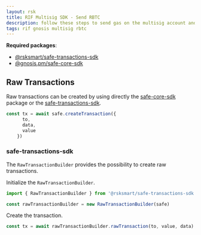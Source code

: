 ```yaml
---
layout: rsk
title: RIF Multisig SDK - Send RBTC
description: follow these steps to send gas on the multisig account and to create raw transactions
tags: rif gnosis multisig rbtc
---
```


**Required packages**:
- [@rsksmart/safe-transactions-sdk](https://github.com/rsksmart/safe-transactions-sdk)
- [@gnosis.pm/safe-core-sdk](https://github.com/gnosis/safe-core-sdk)

## Raw Transactions

Raw transactions can be created by using directly the [safe-core-sdk](https://github.com/gnosis/safe-core-sdk) package or the [safe-transactions-sdk](https://github.com/rsksmart/safe-transactions-sdk).

```ts
const tx = await safe.createTransaction({
      to,
      data,
      value
    })
```

### safe-transactions-sdk

The `RawTransactionBuilder` provides the possibility to create raw transactions.

Initialize the `RawTransactionBuilder`.

```ts
import { RawTransactionBuilder } from '@rsksmart/safe-transactions-sdk'

const rawTransactionBuilder = new RawTransactionBuilder(safe)
```

Create the transaction.

```ts
const tx = await rawTransactionBuilder.rawTransaction(to, value, data)
```
